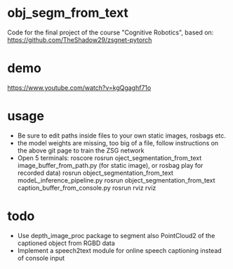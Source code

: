 # obj_segm_from_text
Code for the final project of the course "Cognitive Robotics", based on: https://github.com/TheShadow29/zsgnet-pytorch

# demo
https://www.youtube.com/watch?v=kgQgaghf71o

# usage
- Be sure to edit paths inside files to your own static images, rosbags etc.
- the model weights are missing, too big of a file, follow instructions on the above git page to train the ZSG network
- Open 5 terminals:
  roscore
  rosrun oject_segmentation_from_text image_buffer_from_path.py (for static image), or rosbag play for recorded data)
  rosrun object_segmentation_from_text modeL_inference_pipeline.py
  rosrun object_segmentation_from_text caption_buffer_from_console.py
  rosrun rviz rviz 


# todo
- Use depth_image_proc package to segment also PointCloud2 of the captioned object from RGBD data
- Implement a speech2text module for online speech captioning instead of console input
